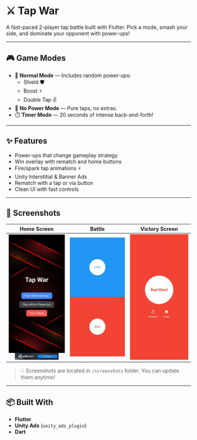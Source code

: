 # ⚔️ Tap War

A fast-paced 2-player tap battle built with Flutter. Pick a mode, smash your side, and dominate your opponent with power-ups!

---

## 🎮 Game Modes

- 🧨 **Normal Mode** — Includes random power-ups:
  - Shield 🛡️
  - Boost ⚡
  - Double Tap ✌️
- 🚫 **No Power Mode** — Pure taps, no extras.
- ⏱️ **Timer Mode** — 20 seconds of intense back-and-forth!

---

## ✨ Features

- Power-ups that change gameplay strategy
- Win overlay with rematch and home buttons
- Fire/spark tap animations ⚡
- Unity Interstitial & Banner Ads
- Rematch with a tap or via button
- Clean UI with fast controls

---

## 📸 Screenshots

| Home Screen | Battle | Victory Screen |
|-------------|--------|----------------|
| ![Home](screenshots/home.jpg) | ![Battle](screenshots/battle.jpg) | ![Win](screenshots/win.jpg) |

> 💡 Screenshots are located in `/screenshots` folder. You can update them anytime!

---

## 📦 Built With

- **Flutter**
- **Unity Ads** (`unity_ads_plugin`)
- **Dart**